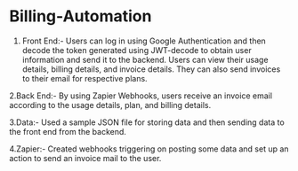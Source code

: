 # Billing-Automation

1. Front End:-
Users can log in using Google Authentication and then decode the token generated using JWT-decode to obtain user information and send it to the backend.
Users can view their usage details, billing details, and invoice details. They can also send invoices to their email for respective plans.

2.Back End:-
By using Zapier Webhooks, users receive an invoice email according to the usage details, plan, and billing details.

3.Data:-
Used a sample JSON file for storing data and then sending data to the front end from the backend.

4.Zapier:-
Created webhooks triggering on posting some data and set up an action to send an invoice mail to the user.

